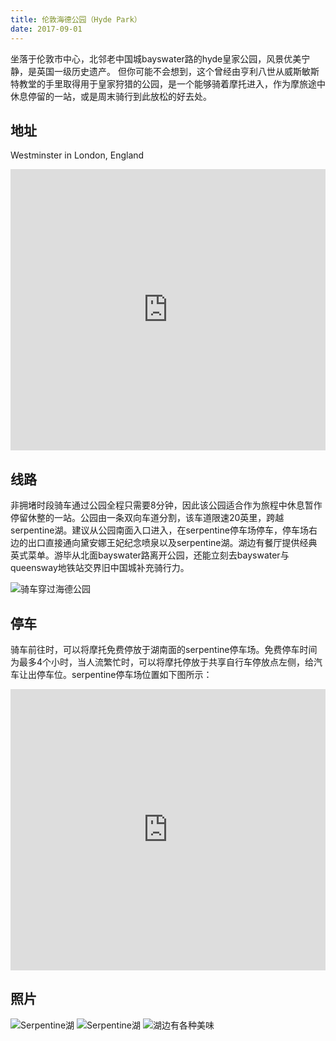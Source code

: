 ```yaml
---
title: 伦敦海德公园（Hyde Park）
date: 2017-09-01
---
```


坐落于伦敦市中心，北邻老中国城bayswater路的hyde皇家公园，风景优美宁静，是英国一级历史遗产。
但你可能不会想到，这个曾经由亨利八世从威斯敏斯特教堂的手里取得用于皇家狩猎的公园，是一个能够骑着摩托进入，作为摩旅途中休息停留的一站，或是周末骑行到此放松的好去处。


## 地址

Westminster in London, England
<iframe src="https://www.google.com/maps/embed?pb=!1m10!1m8!1m3!1d13348.120954226059!2d-0.172259!3d51.506403000000006!3m2!1i1024!2i768!4f13.1!5e1!3m2!1sen!2suk!4v1504392527432" height="450" frameborder="0" style="width: 100%; border:0" allowfullscreen></iframe>


## 线路

非拥堵时段骑车通过公园全程只需要8分钟，因此该公园适合作为旅程中休息暂作停留休整的一站。公园由一条双向车道分割，该车道限速20英里，跨越serpentine湖。建议从公园南面入口进入，在serpentine停车场停车，停车场右边的出口直接通向黛安娜王妃纪念喷泉以及serpentine湖。湖边有餐厅提供经典英式菜单。游毕从北面bayswater路离开公园，还能立刻去bayswater与queensway地铁站交界旧中国城补充骑行力。

![骑车穿过海德公园](/resources/hyde-park/ride-thru-hyde-park.gif)

## 停车

骑车前往时，可以将摩托免费停放于湖南面的serpentine停车场。免费停车时间为最多4个小时，当人流繁忙时，可以将摩托停放于共享自行车停放点左侧，给汽车让出停车位。serpentine停车场位置如下图所示：

<iframe src="https://www.google.com/maps/embed?pb=!1m10!1m8!1m3!1d834.285847217624!2d-0.172812!3d51.504858!3m2!1i1024!2i768!4f13.1!5e1!3m2!1sen!2suk!4v1504392745578" height="450" frameborder="0" style="width: 100%; border:0" allowfullscreen></iframe>

## 照片

![Serpentine湖](/resources/hyde-park/serpentine-lake.jpg)
![Serpentine湖](/resources/hyde-park/animate.gif)
![湖边有各种美味](/resources/hyde-park/birds-at-serpenting-lake.jpg)